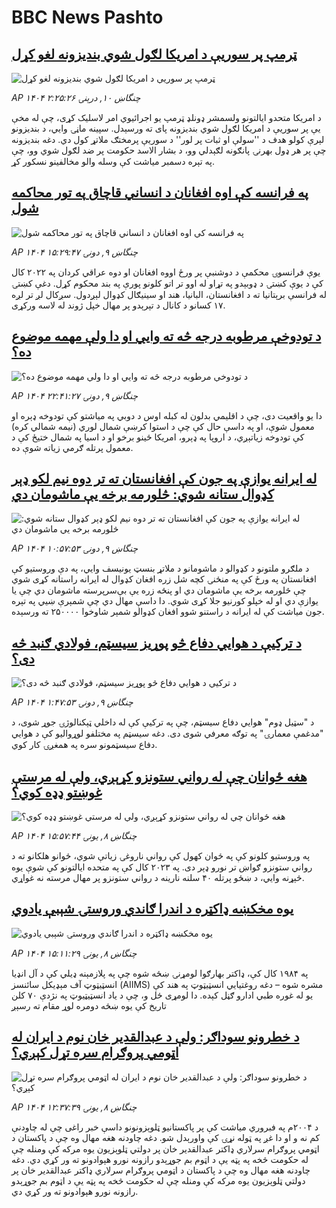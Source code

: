 # BBC News Pashto## [ټرمپ پر سوریې د امریکا لګول شوي بندیزونه لغو کړل](https://www.bbc.com/pashto/articles/cgq774wee45o?at_campaign=githubrss)![ټرمپ پر سوریې د امریکا لګول شوي بندیزونه لغو کړل](https://ichef.bbci.co.uk/ace/ws/240/cpsprodpb/1812/live/76198670-561d-11f0-960d-e9f1088a89fe.jpg)_AP ۱۴۰۴ چنگاښ ۱۰, درېنۍ ۲:۲۵:۲۶_د امریکا متحدو ایالتونو ولسمشر ډونلډ ټرمپ یو اجرائیوي امر لاسلیک کړی، چې له مخې یې پر سوریې د امریکا لګول شوي بندیزونه پای ته ورسېدل. 
سپینه ماڼۍ وايي، د بندیزونو لېرې کولو هدف د ''سولې او ثبات پر لور'' د سوریې پرمختګ ملاتړ کول دي. دغه بندیزونه چې پر هر ډول بهرنۍ پانګونه لګېدلي وو، د بشار الاسد حکومت پر ضد لګول شوي وو، چې په تېره دسمبر میاشت کې وسله والو مخالفینو نسکور کړ.## [په فرانسه کې اوه افغانان د انساني قاچاق په تور محاکمه شول](https://www.bbc.com/pashto/articles/cjwnn4xeqxgo?at_campaign=githubrss)![په فرانسه کې اوه افغانان د انساني قاچاق په تور محاکمه شول](https://ichef.bbci.co.uk/ace/ws/240/cpsprodpb/cb75/live/a8a8c870-55c4-11f0-a1ca-8125e59f5995.jpg)_AP ۱۴۰۴ چنگاښ ۹, دونۍ ۱۵:۲۹:۴۷_یوې فرانسوۍ محکمې د دوشنبې پر ورځ اووه افغانان او دوه عراقي کردان په ۲۰۲۲ کال کې د یوې کښتۍ د ډوبېدو په تړاو له اوو تر اتو کلونو پورې په بند محکوم کړل. دغې کښتۍ له فرانسې برېتانیا ته د افغانستان، البانیا، هند او سینیګال کډوال لېږدول. سږکال لږ تر لږه ۱۷ کسانو د کانال د تېرېدو پر مهال خپل ژوند له لاسه ورکړی.## [د تودوخې مرطوبه درجه څه ته وايي او دا ولې مهمه موضوع ده؟](https://www.bbc.com/pashto/articles/c2k111kgegeo?at_campaign=githubrss)![د تودوخې مرطوبه درجه څه ته وايي او دا ولې مهمه موضوع ده؟](https://ichef.bbci.co.uk/ace/ws/240/cpsprodpb/27cf/live/38e97520-5038-11f0-b2ab-9bc97c966e29.jpg)_AP ۱۴۰۴ چنگاښ ۹, دونۍ ۲۲:۴۱:۲۷_دا یو واقعیت دی، چې د اقلیمي بدلون له کبله اوس د دوبي په میاشتو کې تودوخه ډېره او معمول شوې، او په داسې حال کې چې د استوا کرښې شمال لوري (نیمه شمالي کره) کې تودوخه زیاتېږي، د اروپا په ډېرو، امریکا ځینو برخو او د اسیا په شمال ختیځ کې د معمول پرتله ګرمي زیاته شوې ده.## [له ایرانه یوازې په جون کې افغانستان ته تر دوه نیم لکو ډېر کډوال ستانه شوي: څلورمه برخه يې ماشومان دي](https://www.bbc.com/pashto/articles/cvgwwkdewd5o?at_campaign=githubrss)![له ایرانه یوازې په جون کې افغانستان ته تر دوه نیم لکو ډېر کډوال ستانه شوي: څلورمه برخه يې ماشومان دي](https://ichef.bbci.co.uk/ace/ws/240/cpsprodpb/b1dc/live/0c76a6c0-55a6-11f0-960d-e9f1088a89fe.jpg)_AP ۱۴۰۴ چنگاښ ۹, دونۍ ۱۰:۵۷:۵۳_د ملګرو ملتونو د کډوالو د ماشومانو د ملاتړ بنسټ یونیسف وايي، په دې وروستیو کې افغانستان په ورځ کې په منځنۍ کچه شل زره افغان کډوال له ایرانه راستانه کړی شوي چې څلورمه برخه یې ماشومان دي او پنځه زره يې بې‌سرپرسته ماشومان دي چې یا یوازې دي او له خپلو کورنیو جلا کړی شوي.
دا داسې مهال دي چې شمېرې ښيي په تېره جون میاشت کې له ایرانه د راستنو شوو افغان کډوالو شمېر شاوخوا ۲۵۰۰۰۰ ته ورسېده.## [د ترکیې د هوايي دفاع څو پوړیز سیسټم، فولادي ګنبد څه دی؟](https://www.bbc.com/pashto/articles/c3d14jeez93o?at_campaign=githubrss)![د ترکیې د هوايي دفاع څو پوړیز سیسټم، فولادي ګنبد څه دی؟](https://ichef.bbci.co.uk/ace/ws/240/cpsprodpb/d626/live/a5baba90-5553-11f0-a2ff-17a82c2e8bc4.jpg)_AP ۱۴۰۴ چنگاښ ۹, دونۍ ۱:۴۷:۵۳_د "سټیل ډوم" هوايي دفاع سیسټم، چې په ترکیې کې له داخلي ټېکنالوژۍ جوړ شوی، د "مدغمې معمارۍ" په توګه معرفي شوی دی. دغه سیسټم په مختلفو لوړوالیو کې د هوايي دفاع سیسټمونو سره په همغږۍ کار کوي.## [هغه ځوانان چې له رواني ستونزو کړېږي، ولې له مرستې غوښتو ډډه کوي؟](https://www.bbc.com/pashto/articles/cx2l78vjlqwo?at_campaign=githubrss)![هغه ځوانان چې له رواني ستونزو کړېږي، ولې له مرستې غوښتو ډډه کوي؟](https://ichef.bbci.co.uk/ace/ws/240/cpsprodpb/4ea8/live/34b16500-54ff-11f0-a2ff-17a82c2e8bc4.jpg)_AP ۱۴۰۴ چنگاښ ۸, يونۍ ۱۵:۵۷:۴۴_په وروستیو کلونو کې په ځوان کهول کې رواني ناروغۍ زیاتې شوي، ځوانو هلکانو ته د رواني ستونزو ګواښ تر نورو ډېر دی. 
په ۲۰۲۳ کال کې په متحده ایالتونو کې شوې یوه څېړنه وايي، د ښځو پرتله ۴۰ سلنه نارینه د رواني ستونزو پر مهال مرسته نه غواړي.## [یوه مخکښه ډاکټره د اندرا ګاندي وروستۍ شېبې یادوي](https://www.bbc.com/pashto/articles/cm20k80rpvlo?at_campaign=githubrss)![یوه مخکښه ډاکټره د اندرا ګاندي وروستۍ شېبې یادوي](https://ichef.bbci.co.uk/ace/ws/240/cpsprodpb/ae73/live/e46cd0b0-5324-11f0-84fa-777e140dbfd4.jpg)_AP ۱۴۰۴ چنگاښ ۸, يونۍ ۱۵:۱۱:۲۹_په ۱۹۸۴ کال کې، ډاکتر بهارګوا لومړنۍ ښځه شوه چې په پلازمېنه ډیلي کې د آل انډیا انسټیټوټ آف مېډیکل سائنسز (AIIMS) مشره شوه – دغه روغتیايي انسټیټوټ په هند کې یو له غوره طبي ادارو ګڼل کېده. دا لومړی ځل و، چې د یاد انسټیټیوټ په نژدې ۷۰ کلن تاریخ کې یوه ښځه دومره لوړ مقام ته رسېږ## [د خطرونو سوداګر: ولې د عبدالقدیر خان نوم  د ایران له اټومي پروګرام سره تړل کېږي؟](https://www.bbc.com/pashto/articles/cd6g2x2vl55o?at_campaign=githubrss)![د خطرونو سوداګر: ولې د عبدالقدیر خان نوم  د ایران له اټومي پروګرام سره تړل کېږي؟](https://ichef.bbci.co.uk/ace/ws/240/cpsprodpb/4608/live/52273b50-54d7-11f0-a2ff-17a82c2e8bc4.png)_AP ۱۴۰۴ چنگاښ ۸, يونۍ ۱۲:۳۷:۳۹_د  ۲۰۰۴م په فبروري میاشت کې پر پاکستانيو ټلوېزونونو داسې خبر راغی چې له چاودنې کم نه و او دا غږ په ټوله نړۍ کې واورېدل شو.
دغه چاودنه هغه مهال وه چې د پاکستان د اټومي پروګرام سرلاري ډاکتر عبدالقدیر خان پر دولتي ټلوېزیون یوه مرکه کې ومنله چې له حکومت څخه په پټه یې د اټوم بم جوړېدو رازونه نورو هېوادونو ته ور کړي دي.
دغه چاودنه هغه مهال وه چې د پاکستان د اټومي پروګرام سرلاري ډاکتر عبدالقدیر خان پر دولتي ټلوېزیون یوه مرکه کې ومنله چې له حکومت څخه په پټه یې د اټوم بم جوړېدو رازونه نورو هېوادونو ته ور کړي دي.